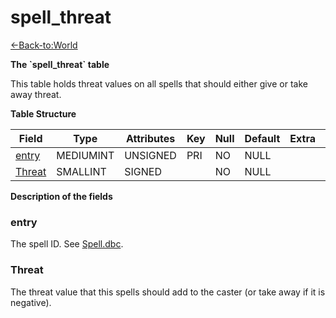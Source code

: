 # spell\_threat

[<-Back-to:World](database-world)

**The \`spell\_threat\` table**

This table holds threat values on all spells that should either give or take away threat.

**Table Structure**

| Field       | Type      | Attributes | Key | Null | Default | Extra | Comment |
| ----------- | --------- | ---------- | --- | ---- | ------- | ----- | ------- |
| [entry][1]  | MEDIUMINT | UNSIGNED   | PRI | NO   | NULL    |       |         |
| [Threat][2] | SMALLINT  | SIGNED     |     | NO   | NULL    |       |         |

[1]: #entry
[2]: #threat

**Description of the fields**

### entry

The spell ID. See [Spell.dbc](Spell).

### Threat

The threat value that this spells should add to the caster (or take away if it is negative).
